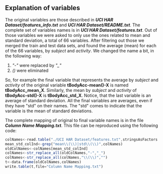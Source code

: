 ## Explanation of variables
The original variables are those described in ***UCI HAR Dataset/features_info.txt*** and ***UCI HAR Dataset/README.txt***. 
The complete set of variables names is in ***UCI HAR Dataset/features.txt***. Out of those variables we were asked to only use
 the ones related to mean and standard deviation, a total of 66 variables. 
After filtering out those we merged the train and test data sets, and found the average (mean) for each of the 66 variables, 
by *subject* and *activity*. We changed the name a bit, in the following way:

1. *"-"* were replaced by *"_"*
2. *()* were eliminated

So, for example the final variable that represents the average by *subject* and *activity* of the original variable **tBodyAcc-mean()-X** is named **tBodyAcc_mean_X**.
 Similarly, the mean by *subject* and *activity* of **tBodyAcc-std()-X** is **tBodyAcc_std_X**.
 Notice, that the last variable is an average of standard deviation. All the final variables are averages, even if they have "std" on their names.
 The "std" comes to indicate that the variable is the mean of standard deviations.

The complete mapping of original to final variable names is in the file ***Column Name Mapping.txt***. This file can be reproduced using the following code:

```javascript
colNames<-read.table("./UCI HAR Dataset/features.txt",stringsAsFactors = FALSE,colClasses = c("NULL","character"))[,1]
mean_std_colInd<-grep("mean\\(\\)|std\\(\\)",colNames)
oldColNames<-colNames[mean_std_colInd]
colNames<-str_replace_all(oldColNames,"-","_")
colNames<-str_replace_all(colNames,"\\(\\)","")
t<-data.frame(oldColNames,colNames)
write.table(t,file="Column Name Mapping.txt")
```
